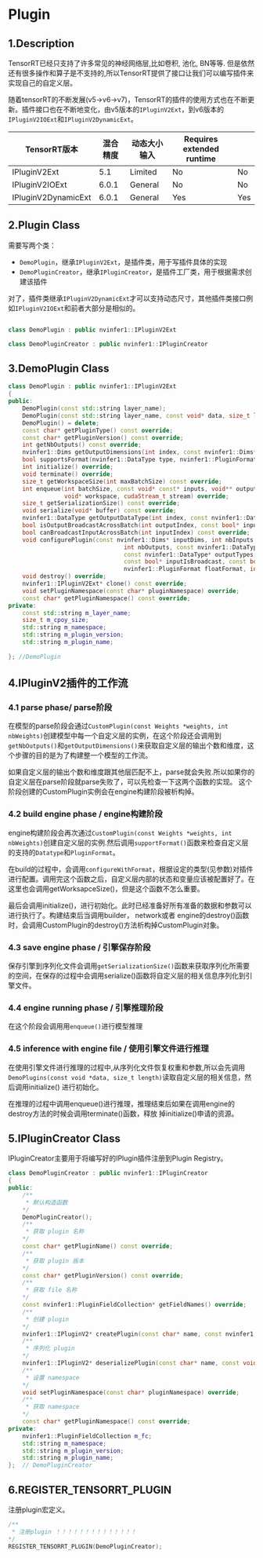 
# Plugin

## 1.Description

TensorRT已经只支持了许多常见的神经网络层,比如卷积, 池化, BN等等. 但是依然还有很多操作和算子是不支持的,所以TensorRT提供了接口让我们可以编写插件来实现自己的自定义层。

随着tensorRT的不断发展(v5->v6->v7)，TensorRT的插件的使用方式也在不断更新。插件接口也在不断地变化，由v5版本的`IPluginV2Ext`，到v6版本的`IPluginV2IOExt`和`IPluginV2DynamicExt`。

| TensorRT版本        | 混合精度 | 动态大小输入 | Requires extended runtime |      |
| ------------------- | -------- | ------------ | ------------------------- | ---- |
| IPluginV2Ext        | 5.1      | Limited      | No                        | No   |
| IPluginV2IOExt      | 6.0.1    | General      | No                        | No   |
| IPluginV2DynamicExt | 6.0.1    | General      | Yes                       | Yes  |

## 2.Plugin Class

需要写两个类：

- `DemoPlugin`，继承`IPluginV2Ext`，是插件类，用于写插件具体的实现
- `DemoPluginCreator`，继承`IPluginCreator`，是插件工厂类，用于根据需求创建该插件

对了，插件类继承`IPluginV2DynamicExt`才可以支持动态尺寸，其他插件类接口例如`IPluginV2IOExt`和前者大部分是相似的。

```cpp

class DemoPlugin : public nvinfer1::IPluginV2Ext

class DemoPluginCreator : public nvinfer1::IPluginCreator
```

## 3.DemoPlugin Class

```C++
class DemoPlugin : public nvinfer1::IPluginV2Ext
{
public:
    DemoPlugin(const std::string layer_name);
    DemoPlugin(const std::string layer_name, const void* data, size_t length);
    DemoPlugin() = delete;
    const char* getPluginType() const override;
    const char* getPluginVersion() const override;
    int getNbOutputs() const override;
    nvinfer1::Dims getOutputDimensions(int index, const nvinfer1::Dims* inputs, int nbInputDims) override;
    bool supportsFormat(nvinfer1::DataType type, nvinfer1::PluginFormat format) const override;
    int initialize() override;
    void terminate() override;
    size_t getWorkspaceSize(int maxBatchSize) const override;
    int enqueue(int batchSize, const void* const* inputs, void** outputs, 
                void* workspace, cudaStream_t stream) override;  
    size_t getSerializationSize() const override;
    void serialize(void* buffer) const override;
    nvinfer1::DataType getOutputDataType(int index, const nvinfer1::DataType* inputTypes, int nbInputs) const override;
    bool isOutputBroadcastAcrossBatch(int outputIndex, const bool* inputIsBroadcasted, int nbInputs) const override;
    bool canBroadcastInputAcrossBatch(int inputIndex) const override;
    void configurePlugin(const nvinfer1::Dims* inputDims, int nbInputs, const nvinfer1::Dims* outputDims,
                                 int nbOutputs, const nvinfer1::DataType* inputTypes, 
                                 const nvinfer1::DataType* outputTypes,
                                 const bool* inputIsBroadcast, const bool* outputIsBroadcast, 
                                 nvinfer1::PluginFormat floatFormat, int maxBatchSize) override;
    void destroy() override;
    nvinfer1::IPluginV2Ext* clone() const override;
    void setPluginNamespace(const char* pluginNamespace) override;
    const char* getPluginNamespace() const override;
private:
    const std::string m_layer_name;
    size_t m_cpoy_size;
    std::string m_namespace;
    std::string m_plugin_version;
    std::string m_plugin_name;
    
}; //DemoPlugin
```

## 4.IPluginV2插件的工作流

### 4.1 parse phase/ parse阶段

在模型的parse阶段会通过`CustomPlugin(const Weights *weights, int nbWeights)`创建模型中每一个自定义层的实例，在这个阶段还会调用到`getNbOutputs()`和`getOutputDimensions()`来获取自定义层的输出个数和维度，这个步骤的目的是为了构建整一个模型的工作流。

如果自定义层的输出个数和维度跟其他层匹配不上，parse就会失败.所以如果你的自定义层在parse阶段就parse失败了，可以先检查一下这两个函数的实现。 这个阶段创建的CustomPlugin实例会在engine构建阶段被析构掉。

### 4.2 build engine phase / engine构建阶段

engine构建阶段会再次通过`CustomPlugin(const Weights *weights, int nbWeights)`创建自定义层的实例.然后调用`supportFormat()`函数来检查自定义层的支持的`Datatype`和`PluginFormat`。

 在build的过程中，会调用`configureWithFormat`，根据设定的类型(见参数)对插件进行配置。调用完这个函数之后，自定义层内部的状态和变量应该被配置好了。在这里也会调用getWorksapceSize()，但是这个函数不怎么重要。

最后会调用initialize()，进行初始化。此时已经准备好所有准备的数据和参数可以进行执行了。构建结束后当调用builder， network或者 engine的destroy()函数时，会调用CustomPlugin的destroy()方法析构掉CustomPlugin对象。

### 4.3 save engine phase / 引擎保存阶段

保存引擎到序列化文件会调用`getSerializationSize()`函数来获取序列化所需要的空间，在保存的过程中会调用serialize()函数将自定义层的相关信息序列化到引擎文件。

### 4.4 engine running phase / 引擎推理阶段

在这个阶段会调用用`enqueue()`进行模型推理

### 4.5  inference with engine file / 使用引擎文件进行推理

在使用引擎文件进行推理的过程中,从序列化文件恢复权重和参数,所以会先调用`DemoPlugins(const void *data, size_t length)`读取自定义层的相关信息，然后调用initialize() 进行初始化。

在推理的过程中调用enqueue()进行推理，推理结束后如果在调用engine的destroy方法的时候会调用terminate()函数，释放 掉initialize()申请的资源。

## 5.IPluginCreator Class

IPluginCreator主要用于将编写好的IPlugin插件注册到Plugin Registry。

```c++
class DemoPluginCreator : public nvinfer1::IPluginCreator
{
public:
    /**
     * 默认构造函数
    */
    DemoPluginCreator();
    /**
     * 获取 plugin 名称
    */
    const char* getPluginName() const override;
    /**
     * 获取 plugin 版本
    */
    const char* getPluginVersion() const override;
    /**
     * 获取 file 名称
    */
    const nvinfer1::PluginFieldCollection* getFieldNames() override;
    /**
     * 创建 plugin
    */
    nvinfer1::IPluginV2* createPlugin(const char* name, const nvinfer1::PluginFieldCollection* fc) override;
    /**
     * 序列化 plugin
    */
    nvinfer1::IPluginV2* deserializePlugin(const char* name, const void* serialData, size_t serialLength) override;
    /**
     * 设置 namespace
    */
    void setPluginNamespace(const char* pluginNamespace) override;
    /**
     * 获取 namespace
    */
    const char* getPluginNamespace() const override;
private:
    nvinfer1::PluginFieldCollection m_fc;
    std::string m_namespace;
    std::string m_plugin_version;
    std::string m_plugin_name;
};  // DemoPluginCreator
```

## 6.REGISTER_TENSORRT_PLUGIN

注册plugin宏定义。

```C++
/**
 * 注册plugin ！！！！！！！！！！！！！！
*/
REGISTER_TENSORRT_PLUGIN(DemoPluginCreator);
```
